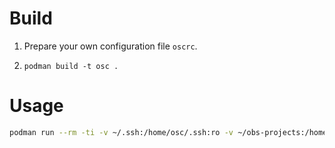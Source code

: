 # Build

1. Prepare your own configuration file `oscrc`.

2. `podman build -t osc .`

# Usage

```sh
podman run --rm -ti -v ~/.ssh:/home/osc/.ssh:ro -v ~/obs-projects:/home/osc/obs-projects --userns keep-id:uid=1000,gid=100 osc
```
